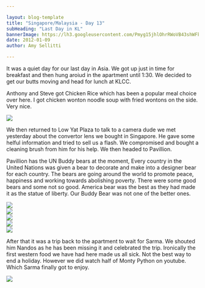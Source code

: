 ```yaml
---

layout: blog-template
title: "Singapore/Malaysia - Day 13"
subHeading: "Last Day in KL"
bannerImage: https://lh3.googleusercontent.com/Pmyg15jhlOhrRWoVB43shWFkg1Vmdg7j3Chsq-TbHlLIFEDSoy8yMdb5d1XtecVOJGFRtf6U79GoD2mOz1ocxMLdmjjOfyfQzFCWtK1knnxk6nIXnGcRkhzEYkUpyB09zVucAGl5BQ
date: 2012-01-09
author: Amy Sellitti

---
```


It was a quiet day for our last day in Asia. We got up just in time for breakfast and then hung aroiud in the apartment until 1:30. We decided to get our butts moving and head for lunch at KLCC.

Anthony and Steve got Chicken Rice which has been a popular meal choice over here. I got chicken wonton noodle soup with fried wontons on the side. Very nice. 

<div class="center-image"><img src="https://lh3.googleusercontent.com/awLYguFRPYUytEW2lljzwkp7VaG3M77KfJnXDuXcScQh1o9U1wSnqx6N-J_5-VVqLqD9TRA90zQ5HvOq8OOY80PXcnO6SzEeF8P_kEse-Cx3iSWe1gq6vEDkVs2zomXKZ04ANrZ27A" /></div>

We then returned to Low Yat Plaza to talk to a camera dude we met yesterday about the convertor lens we bought in Singapore. He gave some helful information and tried to sell us a flash. We compromised and bought a cleaning brush from him for his help. We then headed to Pavillion.

Pavillion has the UN Buddy bears at the moment, Every country in the United Nations was given a bear to decorate and make into a designer bear for each country. The bears are going around the world to promote peace, happiness and working towards abolishing poverty. There were some good bears and some not so good. America bear was the best as they had made it as the statue of liberty. Our Buddy Bear was not one of the better ones.

<div class="center-image"><img src="https://lh3.googleusercontent.com/nSJr--51e5I6xJgqJnaPAW_rsosnJX0rnuHb7gtuWGYlEffgeJ8Y_aQ4F47aM9TkK4xLff5id1sl_Fp1yXnZ6Tg8yLecT8gxPt3atFrZJuHQFkLtX4MRQNsBVWOkl99W2nmRGb9kiA" /></div>
<div class="center-image"><img src="https://lh3.googleusercontent.com/Pmyg15jhlOhrRWoVB43shWFkg1Vmdg7j3Chsq-TbHlLIFEDSoy8yMdb5d1XtecVOJGFRtf6U79GoD2mOz1ocxMLdmjjOfyfQzFCWtK1knnxk6nIXnGcRkhzEYkUpyB09zVucAGl5BQ" /></div>
<div class="center-image"><img src="https://lh3.googleusercontent.com/dRKbpVpV-tgdZqZq6SsGXeQkJ7MTmCKLwOdtzO9q2nZevO8b8kZrnqLoqB65AaJwqKI7ttDcVlfCt02lBKzNcby7EMiTt-1lcRg2DqJKoSRuD2trdspc3oASSUlDRd6hCMkEZ3Hh7w" /></div>
<div class="center-image"><img src="https://lh3.googleusercontent.com/7tz11_cgnxKDq6u4yGSsTrvIomyYjjgO6ILszp5MHmqBkVRW2GVpX5ilH61DFoc-t_vNyrTgcEbQe1kwRuL-Sn6IJ46loBwQFizhVn6qmQejB_zSIgbgOUj2vxrnTZnauQj4GJJhEw" /></div>
<div class="center-image"><img src="https://lh3.googleusercontent.com/KhtU3KHSohUtS2F2Qyci0ke6oWXMLPg3qZ2u_U7f9i32qLKysSFxZr9WvD5b7qumuaGeBM3AvHeaGkbXBVoONgctD7kSlC5iiP9pX0QUSLarShlIUm6PKEqwr4D7IqSkSx3nxE0NtA" /></div>


After that it was a trip back to the apartment to wait for Sarma. We shouted him Nandos as he has been missing it and celebrated the trip. Ironically the first western food we have had here made us all sick. Not the best way to end a holiday. However we did watch half of Monty Python on youtube. Which Sarma finally got to enjoy.

<div class="center-image"><img src="https://lh3.googleusercontent.com/ZFskNZdqIQoym1FLjRAqtne4dDl5I08SQDwLpjvbGdJPeq35PG1hqPxZJgXtMgxOzere77-N7JUTgcgGgzqyzzAyuISRo1XYmZ67i0GVzdXuo_qxXisXXl8KyiahGxUMaR7vvYV-vA" /></div>
